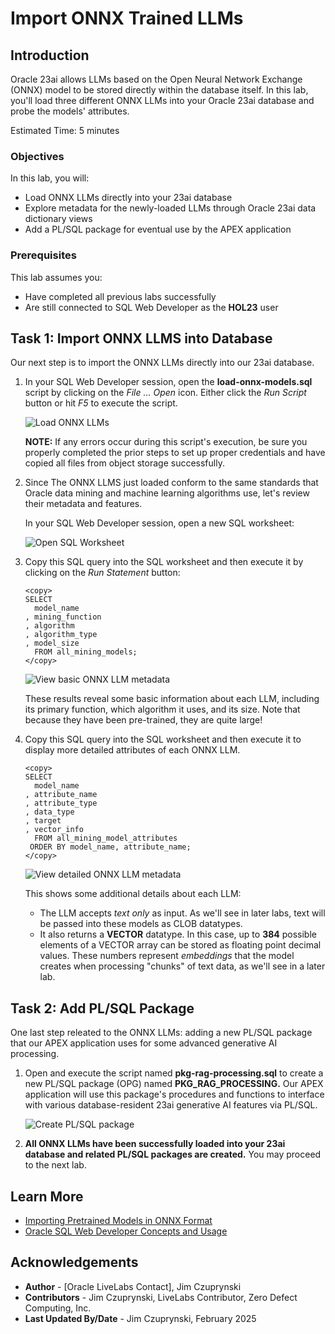 # Import ONNX Trained LLMs

## Introduction

Oracle 23ai allows LLMs based on the Open Neural Network Exchange (ONNX) model to be stored directly within the database itself. In this lab, you'll load three different ONNX LLMs into your Oracle 23ai database and probe the models' attributes.

Estimated Time: 5 minutes

### Objectives

In this lab, you will:

- Load ONNX LLMs directly into your 23ai database
- Explore metadata for the newly-loaded LLMs through Oracle 23ai data dictionary views
- Add a PL/SQL package for eventual use by the APEX application

### Prerequisites

This lab assumes you:
- Have completed all previous labs successfully
- Are still connected to SQL Web Developer as the **HOL23** user

## Task 1: Import ONNX LLMS into Database

Our next step is to import the ONNX LLMs directly into our 23ai database.

1. In your SQL Web Developer session, open the **load-onnx-models.sql** script by clicking on the *File ... Open* icon.  Either click the *Run Script* button or hit *F5* to execute the script. 

   ![Load ONNX LLMs](./images/load-onnx-models-into-database.png)

   **NOTE:** If any errors occur during this script's execution, be sure you properly completed the prior steps to set up proper credentials and have copied all files from object storage successfully.


2. Since The ONNX LLMS just loaded conform to the same standards that Oracle data mining and machine learning algorithms use, let's review their metadata and features.

    In your SQL Web Developer session, open a new SQL worksheet:

    ![Open SQL Worksheet](./images/swd-open-new-worksheet.png)

 
3. Copy this SQL query into the SQL worksheet and then execute it by clicking on the *Run Statement* button:

    ```
    <copy>
    SELECT 
      model_name
    , mining_function
    , algorithm
    , algorithm_type
    , model_size
      FROM all_mining_models;
    </copy>
    ```

    ![View basic ONNX LLM metadata](./images/view-basic-onnx-llm-metadata.png)

    These results reveal some basic information about each LLM, including its primary function, which algorithm it uses, and its size. Note that because they have been pre-trained, they are quite large!

4. Copy this SQL query into the SQL worksheet and then execute it to display more detailed attributes of each ONNX LLM.

    ```
    <copy>
    SELECT 
      model_name
    , attribute_name
    , attribute_type
    , data_type
    , target
    , vector_info
      FROM all_mining_model_attributes
     ORDER BY model_name, attribute_name;
    </copy>
    ```
 
    ![View detailed ONNX LLM metadata](./images/view-detailed-onnx-llm-metadata.png)

    This shows some additional details about each LLM: 
    - The LLM accepts *text only* as input. As we'll see in later labs, text will be passed into these models as CLOB datatypes.
    - It also returns a **VECTOR** datatype. In this case, up to **384** possible elements of a VECTOR array can be stored as floating point decimal values. These numbers represent *embeddings* that the model creates when processing "chunks" of text data, as we'll see in a later lab.

## Task 2: Add PL/SQL Package

One last step releated to the ONNX LLMs: adding a new PL/SQL package that our APEX application uses for some advanced generative AI processing.

1. Open and execute the script named **pkg-rag-processing.sql** to create a new PL/SQL package (OPG) named **PKG_RAG_PROCESSING.** Our APEX application will use this package's procedures and functions to interface with various database-resident 23ai generative AI features via PL/SQL.

   ![Create PL/SQL package](./images/compile-pkg-rag-processing.png)


2. **All ONNX LLMs have been successfully loaded into your 23ai database and related PL/SQL packages are created.** You may proceed to the next lab.

## Learn More
- [Importing Pretrained Models in ONNX Format](https://docs.oracle.com/en/database/oracle/oracle-database/23/vecse/import-pretrained-models-onnx-format-vector-generation-database.html)
- [Oracle SQL Web Developer Concepts and Usage](https://docs.oracle.com/en/cloud/paas/autonomous-database/serverless/adbsb/connect-database-actions.html#GUID-102845D9-6855-4944-8937-5C688939610F)


## Acknowledgements
* **Author** - [Oracle LiveLabs Contact], Jim Czuprynski
* **Contributors** - Jim Czuprynski, LiveLabs Contributor, Zero Defect Computing, Inc.
* **Last Updated By/Date** - Jim Czuprynski, February 2025